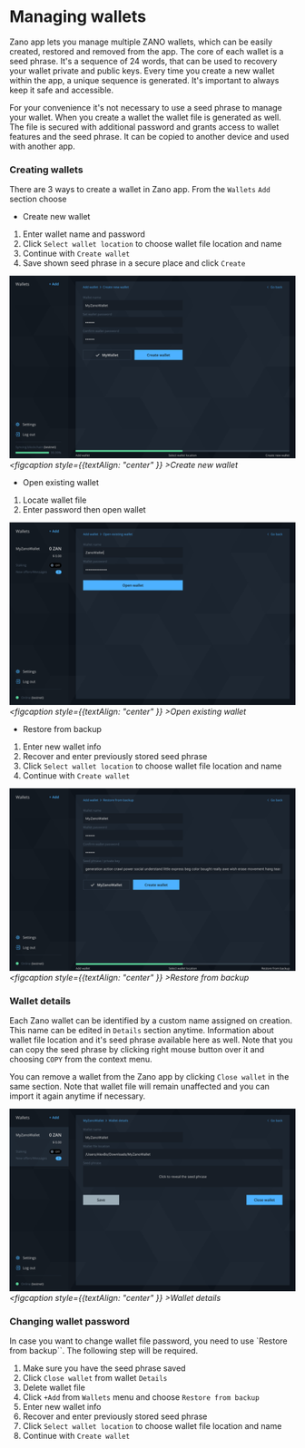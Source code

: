 # Managing wallets

Zano app lets you manage multiple ZANO wallets, which can be easily created, restored and removed from the app. The core of each wallet is a seed phrase. It's a sequence of 24 words, that can be used to recovery your wallet private and public keys. Every time you create a new wallet within the app, a unique sequence is generated. It's important to always keep it safe and accessible.

For your convenience it's not necessary to use a seed phrase to manage your wallet. When you create a wallet the wallet file is generated as well. The file is secured with additional password and grants access to wallet features and the seed phrase. It can be copied to another device and used with another app.

### Creating wallets

There are 3 ways to create a wallet in Zano app. From the `Wallets` `Add` section choose

- Create new wallet

1. Enter wallet name and password
2. Click `Select wallet location` to choose wallet file location and name
3. Continue with `Create wallet`
4. Save shown seed phrase in a secure place and click `Create`

![alt creating-wallets](../../static/img/creating-wallets.png "creating-wallets")*<figcaption style={{textAlign: "center" }} >Create new wallet</figcaption>*


- Open existing wallet

1. Locate wallet file
2. Enter password then open wallet

![alt open-existing-wallet](../../static/img/open-existing-wallet.png "open-existing-wallet ")*<figcaption style={{textAlign: "center" }} >Open existing wallet</figcaption>*

- Restore from backup

1. Enter new wallet info
2. Recover and enter previously stored seed phrase
3. Click `Select wallet location` to choose wallet file location and name
4. Continue with `Create wallet`

![alt restore-from-backup](../../static/img/restore-from-backup.png "restore-from-backup")*<figcaption style={{textAlign: "center" }} >Restore from backup</figcaption>*


### Wallet details

Each Zano wallet can be identified by a custom name assigned on creation. This name can be edited in `Details` section anytime. Information about wallet file location and it's seed phrase available here as well. Note that you can copy the seed phrase by clicking right mouse button over it and choosing `COPY` from the context menu.

You can remove a wallet from the Zano app by clicking `Close wallet` in the same section. Note that wallet file will remain unaffected and you can import it again anytime if necessary.

![alt wallet-details](../../static/img/wallet-details.png "wallet-details")*<figcaption style={{textAlign: "center" }} >Wallet details</figcaption>*

### Changing wallet password

In case you want to change wallet file password, you need to use `Restore from backup``. The following step will be required.

1. Make sure you have the seed phrase saved
2. Click `Close wallet` from wallet `Details`
3. Delete wallet file
4. Click `+Add` from `Wallets` menu and choose `Restore from backup`
5. Enter new wallet info
6. Recover and enter previously stored seed phrase
7. Click `Select wallet location` to choose wallet file location and name
8. Continue with `Create wallet`
